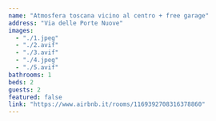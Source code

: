 ```yaml
---
name: "Atmosfera toscana vicino al centro + free garage"
address: "Via delle Porte Nuove"
images:
  - "./1.jpeg"
  - "./2.avif"
  - "./3.avif"
  - "./4.jpeg"
  - "./5.avif"
bathrooms: 1
beds: 2
guests: 2
featured: false
link: "https://www.airbnb.it/rooms/1169392708316378860"
---
```

